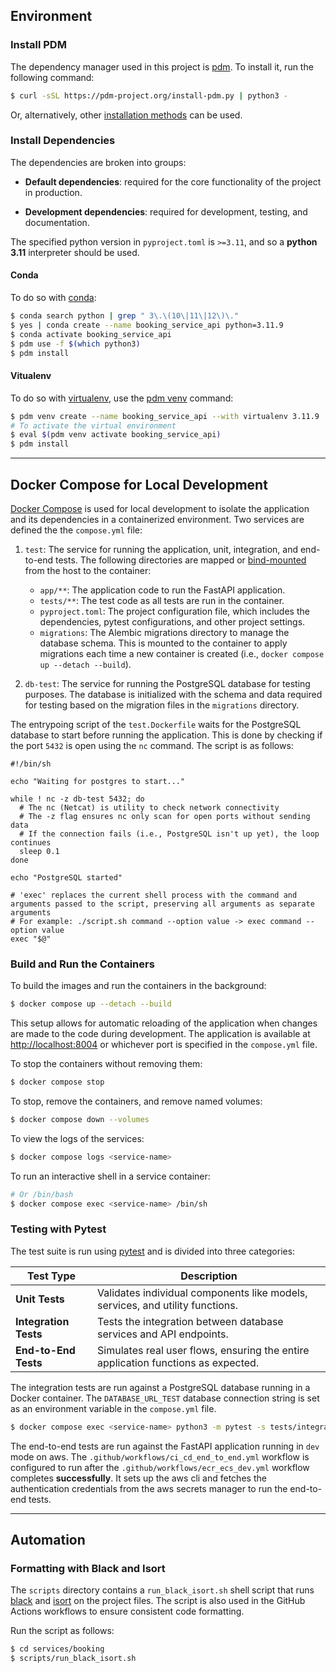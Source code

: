 ## Environment

### Install PDM

The dependency manager used in this project is [pdm](https://github.com/pdm-project/pdm). To install it, run the following command:

```bash
$ curl -sSL https://pdm-project.org/install-pdm.py | python3 -
```

Or, alternatively, other [installation methods](https://pdm-project.org/en/latest/#installation) can be used.

### Install Dependencies

The dependencies are broken into groups:

* **Default dependencies**: required for the core functionality of the project in production.

* **Development dependencies**: required for development, testing, and documentation.

The specified python version in `pyproject.toml` is `>=3.11`, and so a **python 3.11** interpreter should be used. 

#### Conda

To do so with [conda](https://conda.io/projects/conda/en/latest/user-guide/install/index.html):

```bash
$ conda search python | grep " 3\.\(10\|11\|12\)\."
$ yes | conda create --name booking_service_api python=3.11.9
$ conda activate booking_service_api
$ pdm use -f $(which python3)
$ pdm install
```

#### Vitualenv

To do so with [virtualenv](https://github.com/pypa/virtualenv), use the [pdm venv](https://pdm-project.org/en/latest/reference/cli/#venv) command:

```bash 
$ pdm venv create --name booking_service_api --with virtualenv 3.11.9 
# To activate the virtual environment
$ eval $(pdm venv activate booking_service_api) 
$ pdm install
```

---

## Docker Compose for Local Development

[Docker Compose](https://docs.docker.com/compose/) is used for local development to isolate the application and its dependencies in a containerized environment. Two services are defined the the `compose.yml` file:

1. `test`: The service for running the application, unit, integration, and end-to-end tests. The following directories are mapped or [bind-mounted](https://docs.docker.com/engine/storage/bind-mounts/) from the host to the container:

    - `app/**`: The application code to run the FastAPI application.
    - `tests/**`: The test code as all tests are run in the container.
    - `pyproject.toml`: The project configuration file, which includes the dependencies, pytest configurations, and other project settings.
    - `migrations`: The Alembic migrations directory to manage the database schema. This is mounted to the container to apply migrations each time a new container is created (i.e., `docker compose up --detach --build`).

2. `db-test`: The service for running the PostgreSQL database for testing purposes. The database is initialized with the schema and data required for testing based on the migration files in the `migrations` directory.

The entrypoing script of the `test.Dockerfile` waits for the PostgreSQL database to start before running the application. This is done by checking if the port `5432` is open using the `nc` command. The script is as follows:

```shell
#!/bin/sh

echo "Waiting for postgres to start..."

while ! nc -z db-test 5432; do
  # The nc (Netcat) is utility to check network connectivity
  # The -z flag ensures nc only scan for open ports without sending data
  # If the connection fails (i.e., PostgreSQL isn't up yet), the loop continues
  sleep 0.1
done

echo "PostgreSQL started"

# 'exec' replaces the current shell process with the command and arguments passed to the script, preserving all arguments as separate arguments
# For example: ./script.sh command --option value -> exec command --option value
exec "$@"
```

### Build and Run the Containers

To build the images and run the containers in the background:

```bash
$ docker compose up --detach --build
```

This setup allows for automatic reloading of the application when changes are made to the code during development. The application is available at [http://localhost:8004](http://localhost:8004) or whichever port is specified in the `compose.yml` file.

To stop the containers without removing them:

```bash
$ docker compose stop
```

To stop, remove the containers, and remove named volumes:

```bash
$ docker compose down --volumes
```

To view the logs of the services:

```bash
$ docker compose logs <service-name>
```

To run an interactive shell in a service container:

```bash
# Or /bin/bash
$ docker compose exec <service-name> /bin/sh
```

### Testing with Pytest

The test suite is run using [pytest](https://docs.pytest.org/en/stable/) and is divided into three categories:

<center>

| Test Type          | Description                                                                                   |
|--------------------|-----------------------------------------------------------------------------------------------|
| **Unit Tests**     | Validates individual components like models, services, and utility functions.                 |
| **Integration Tests** | Tests the integration between database services and API endpoints.                          |
| **End-to-End Tests**  | Simulates real user flows, ensuring the entire application functions as expected.           |

</center>

 The integration tests are run against a PostgreSQL database running in a Docker container. The `DATABASE_URL_TEST` database connection string is set as an environment variable in the `compose.yml` file.

```bash
$ docker compose exec <service-name> python3 -m pytest -s tests/integration tests/unit -v
```

The end-to-end tests are run against the FastAPI application running in `dev` mode on aws. The `.github/workflows/ci_cd_end_to_end.yml` workflow is configured to run after the `.github/workflows/ecr_ecs_dev.yml` workflow completes **successfully**. It sets up the aws cli and fetches the authentication credentials from the aws secrets manager to run the end-to-end tests.

---

## Automation 

### Formatting with Black and Isort

The `scripts` directory contains a `run_black_isort.sh` shell script that runs [black](https://black.readthedocs.io/en/stable/) and [isort](https://pycqa.github.io/isort/) on the project files. The script is also used in the GitHub Actions workflows to ensure consistent code formatting. 

Run the script as follows:

```bash
$ cd services/booking
$ scripts/run_black_isort.sh
```

